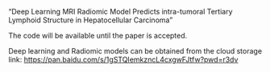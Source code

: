 “Deep Learning MRI Radiomic Model Predicts intra-tumoral Tertiary Lymphoid Structure in Hepatocellular Carcinoma”

The code will be available until the paper is accepted.

Deep learning and Radiomic models can be obtained from the cloud storage link: https://pan.baidu.com/s/1gSTQIemkzncL4cxgwFJtfw?pwd=r3dv
